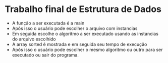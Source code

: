 # Trabalho final de Estrutura de Dados

- A função a ser executada é a main
- Após isso o usuário pode escolher o arquivo com instancias
- Em seguida escolhe o algoritmo a ser executado usando as instancias do arquivo escolhido
- A array sorted é mostrada e em seguida seu tempo de execução
- Após isso o usuário pode escolher o mesmo algoritmo ou outro para ser executado ou sair do programa.
